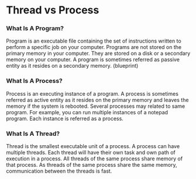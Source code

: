# Thread vs Process


### What Is A Program?

Program is an executable file containing the set of instructions written to perform a specific job on your computer. Programs are not stored on the primary memory in your computer. They are stored on a disk or a secondary memory on your computer. A program is sometimes referred as passive entity as it resides on a secondary memory. (blueprint)


### What Is A Process?

Process is an executing instance of a program. A process is sometimes referred as active entity as it resides on the primary memory and leaves the memory if the system is rebooted. Several processes may related to same program. For example, you can run multiple instances of a notepad program. Each instance is referred as a process.

### What Is A Thread?

Thread is the smallest executable unit of a process. A process can have multiple threads. Each thread will have their own task and own path of execution in a process. All threads of the same process share memory of that process. As threads of the same process share the same memory, communication between the threads is fast.


